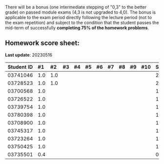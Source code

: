 There will be a bonus (one intermediate stepping of "0,3" to the better grade) on passed module exams (4,3 is not upgraded to 4,0). The bonus is applicable to the exam period directly following the lecture period (not to the exam repetition) and subject to the condition that the student passes the mid-term of successfully **completing 75% of the homework problems**. 


## Homework score sheet:

**Last update**: 20230516

| Student ID | #1   | #2   | #3   | #4   | #5   | #6   | #7   | #8   | #9   | #10  | Sum  |
| ---------- | :--- | :--- | :--- | :--- | :--- | :--- | :--- | :--- | :--- | :--- | :--- |
| 03741046   | 1.0  | 1.0 |  |  |  |  |  |  |  |  | 2.0 |
| 03728523   | 1.0  | 1.0 |  |  |  |  |  |  |  |  | 2.0 |
| 03700568   | 1.0  |  |  |  |  |  |  |  |  |  | 1.0 |
| 03726522   | 1.0  |  |  |  |  |  |  |  |  |  | 1.0 |
| 03739754   | 1.0  |  |  |  |  |  |  |  |  |  | 1.0 |
| 03780398   | 1.0  |  |  |  |  |  |  |  |  |  | 1.0 |
| 03708900   | 1.0  |  |  |  |  |  |  |  |  |  | 1.0 |
| 03745317   | 1.0  |  |  |  |  |  |  |  |  |  | 1.0 |
| 03723264   | 1.0  |  |  |  |  |  |  |  |  |  | 1.0 |
| 03750425   | 1.0  |  |  |  |  |  |  |  |  |  | 1.0 |
| 03735501   | 0.4  |  |  |  |  |  |  |  |  |  | 0.4 |